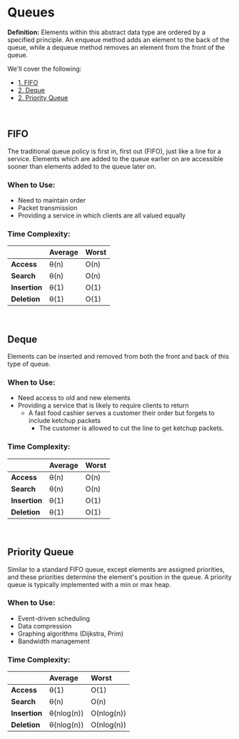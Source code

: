 # Queues
**Definition:** Elements within this abstract data type are ordered by a specified principle. An enqueue method adds an element to the back of the queue, while a dequeue method removes an element from the front of the queue. 

We'll cover the following:
* [1. FIFO](#fifo)
* [2. Deque](#deque)
* [2. Priority Queue](#priority-queue)

<br/>

## FIFO
The traditional queue policy is first in, first out (FIFO), just like a line for a service. Elements which are added to the queue earlier on are accessible sooner than elements added to the queue later on. 

### When to Use:
* Need to maintain order
* Packet transmission
* Providing a service in which clients are all valued equally

### Time Complexity:

| |Average|Worst|
|:---|:---|:---|
|**Access**|θ(n)|O(n)|
|**Search**|θ(n)|O(n)|
|**Insertion**|θ(1)|O(1)|
|**Deletion**|θ(1)|O(1)|

<br/>

## Deque
Elements can be inserted and removed from both the front and back of this type of queue. 

### When to Use:
* Need access to old and new elements
* Providing a service that is likely to require clients to return 
  * A fast food cashier serves a customer their order but forgets to include ketchup packets 
    * The customer is allowed to cut the line to get ketchup packets.

### Time Complexity:

| |Average|Worst|
|:---|:---|:---|
|**Access**|θ(n)|O(n)|
|**Search**|θ(n)|O(n)|
|**Insertion**|θ(1)|O(1)|
|**Deletion**|θ(1)|O(1)|

<br/>

## Priority Queue
Similar to a standard FIFO queue, except elements are assigned priorities, and these priorities determine the element's position in the queue. A priority queue is typically implemented with a min or max heap.

### When to Use:
* Event-driven scheduling
* Data compression 
* Graphing algorithms (Dijkstra, Prim)
* Bandwidth management

### Time Complexity:

| |Average|Worst|
|:---|:---|:---|
|**Access**|θ(1)|O(1)|
|**Search**|θ(n)|O(n)|
|**Insertion**|θ(nlog(n))|O(nlog(n))|
|**Deletion**|θ(nlog(n))|O(nlog(n))|
